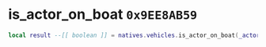 # is_actor_on_boat `0x9EE8AB59`

```lua
local result --[[ boolean ]] = natives.vehicles.is_actor_on_boat(_actor --[[ number ]])
```